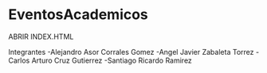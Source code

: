 # EventosAcademicos
ABRIR INDEX.HTML

Integrantes
-Alejandro Asor Corrales Gomez
-Angel Javier Zabaleta Torrez
-Carlos Arturo Cruz Gutierrez 
-Santiago Ricardo Ramirez

